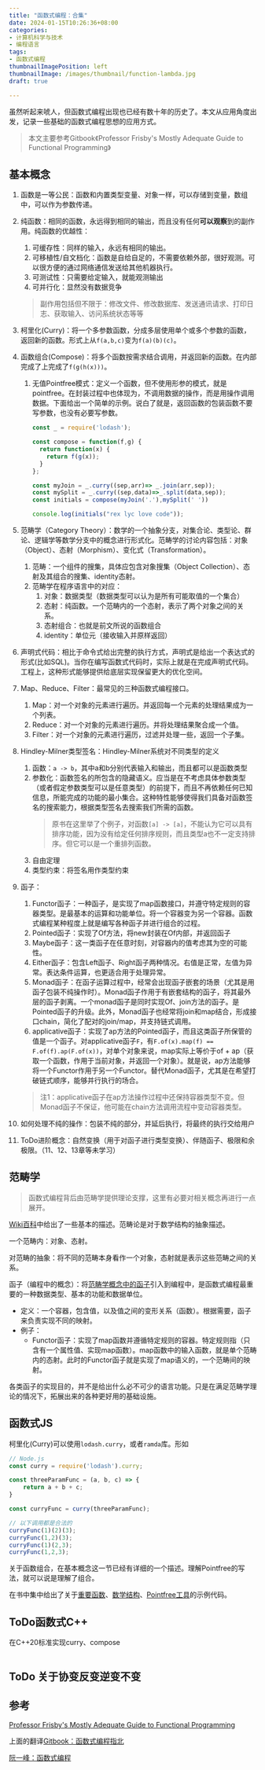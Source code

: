 ```yaml
---
title: "函数式编程：合集"
date: 2024-01-15T10:26:36+08:00
categories:
- 计算机科学与技术
- 编程语言
tags:
- 函数式编程
thumbnailImagePosition: left
thumbnailImage: /images/thumbnail/function-lambda.jpg
draft: true

---
```

虽然听起来唬人，但函数式编程出现也已经有数十年的历史了。本文从应用角度出发，记录一些基础的函数式编程思想的应用方式。
<!--more-->

> 本文主要参考Gitbook《Professor Frisby's Mostly Adequate Guide to Functional Programming》

## 基本概念
1. 函数是一等公民：函数和内置类型变量、对象一样，可以存储到变量，数组中，可以作为参数传递。
2. 纯函数：相同的函数，永远得到相同的输出，而且没有任何**可以观察**到的副作用。纯函数的优越性：
    1. 可缓存性：同样的输入，永远有相同的输出。
    2. 可移植性/自文档化：函数是自给自足的，不需要依赖外部，很好观测。可以很方便的通过网络通信发送给其他机器执行。
    3. 可测试性：只需要给定输入，就能观测输出
    4. 可并行化：显然没有数据竞争 
    > 副作用包括但不限于：修改文件、修改数据库、发送通讯请求、打印日志、获取输入、访问系统状态等等
3. 柯里化(Curry)：将一个多参数函数，分成多层使用单个或多个参数的函数，返回新的函数。形式上从```f(a,b,c)```变为```f(a)(b)(c)```。
4. 函数组合(Compose)：将多个函数按需求结合调用，并返回新的函数。在内部完成了上完成了```f(g(h(x)))```。
    1. 无值Pointfree模式：定义一个函数，但不使用形参的模式，就是pointfree。在封装过程中也体现为，不调用数据的操作，而是用操作调用数据。下面给出一个简单的示例。说白了就是，返回函数的包装函数不要写参数，也没有必要写参数。
        ```js
        const _ = require('lodash');

        const compose = function(f,g) {
          return function(x) {
            return f(g(x));
          }
        };

        const myJoin = _.curry((sep,arr)=> _.join(arr,sep));
        const mySplit = _.curry((sep,data)=>_.split(data,sep));
        const initials = compose(myJoin('.'),mySplit(' '))

        console.log(initials("rex lyc love code"));
        ```
5. 范畴学（Category Theory）：数学的一个抽象分支，对集合论、类型论、群论、逻辑学等数学分支中的概念进行形式化。范畴学的讨论内容包括：对象（Object）、态射（Morphism）、变化式（Transformation）。
    1. 范畴：一个组件的搜集，具体应包含对象搜集（Object Collection）、态射及其组合的搜集、identity态射。
    2. 范畴学在程序语言中的对应：
        1. 对象：数据类型（数据类型可以认为是所有可能取值的一个集合）
        2. 态射：纯函数。一个范畴内的一个态射，表示了两个对象之间的关系。
        3. 态射组合：也就是前文所说的函数组合
        4. identity：单位元（接收输入并原样返回）
6. 声明式代码：相比于命令式给出完整的执行方式，声明式是给出一个表达式的形式(比如SQL)。当你在编写函数式代码时，实际上就是在完成声明式代码。工程上，这种形式能够提供给底层实现保留更大的优化空间。
7. Map、Reduce、Filter：最常见的三种函数式编程接口。
    1. Map：对一个对象的元素进行遍历。并返回每一个元素的处理结果成为一个列表。
    1. Reduce：对一个对象的元素进行遍历。并将处理结果聚合成一个值。
    2. Filter：对一个对象的元素进行遍历，过滤并处理一些，返回一个子集。
8. Hindley-Milner类型签名：Hindley-Milner系统对不同类型的定义
    1. 函数：```a -> b```，其中a和b分别代表输入和输出，而且都可以是函数类型
    2. 参数化：函数签名的所包含的隐藏语义。应当是在不考虑具体参数类型（或者假定参数类型可以是任意类型）的前提下，而且不再依赖任何已知信息，所能完成的功能的最小集合。这种特性能够使得我们具备对函数签名的搜索能力，根据类型签名去搜索我们所需的函数。
        > 原书在这里举了个例子，对函数```[a] -> [a]```，不能认为它可以具有排序功能，因为没有给定任何排序规则，而且类型a也不一定支持排序。但它可以是一个重排列函数。
    3. 自由定理
    4. 类型约束：将签名用作类型约束
8. 函子：
    1. Functor函子：一种函子，是实现了map函数接口，并遵守特定规则的容器类型。是最基本的运算和功能单位。将一个容器变为另一个容器。函数式编程某种程度上就是编写各种函子并进行组合的过程。
    1. Pointed函子：实现了Of方法，将new封装在Of内部，并返回函子
    1. Maybe函子：这一类函子在任意时刻，对容器内的值考虑其为空的可能性。
    1. Either函子：包含Left函子、Right函子两种情况。右值是正常，左值为异常。表达条件运算，也更适合用于处理异常。
    2. Monad函子：在函子运算过程中，经常会出现函子嵌套的场景（尤其是用函子包装不纯操作时）。Monad函子作用于有嵌套结构的函子，将其最外层的函子剥离。一个monad函子是同时实现Of、join方法的函子。是Pointed函子的升级。此外，Monad函子也经常将join和map结合，形成接口chain，简化了配对的join/map，并支持链式调用。
    3. applicative函子：实现了ap方法的Pointed函子，而且这类函子所保管的值是一个函子。对applicative函子```F```，有```F.of(x).map(f) == F.of(f).ap(F.of(x))```，对单个对象来说，map实际上等价于of + ap（获取一个函数，作用于当前对象，并返回一个对象）。就是说，ap方法能够将一个Functor作用于另一个Functor。替代Monad函子，尤其是在希望打破链式顺序，能够并行执行的场合。
    
    > 注1：applicative函子在ap方法操作过程中还保持容器类型不变。但Monad函子不保证，他可能在chain方法调用流程中变动容器类型。
9. 如何处理不纯的操作：包装不纯的部分，并延后执行，将最终的执行交给用户
10. ToDo进阶概念：自然变换（用于对函子进行类型变换）、伴随函子、极限和余极限。（11、12、13章等未学习）

## 范畴学
> 函数式编程背后由范畴学提供理论支撑，这里有必要对相关概念再进行一点展开。

[Wiki百科](https://zh.wikipedia.org/wiki/%E8%8C%83%E7%95%B4%E8%AE%BA)中给出了一些基本的描述。范畴论是对于数学结构的抽象描述。

一个范畴内：对象、态射。

对范畴的抽象：将不同的范畴本身看作一个对象，态射就是表示这些范畴之间的关系。


函子（编程中的概念）：将[范畴学概念中的函子](https://zh.wikipedia.org/wiki/%E5%87%BD%E5%AD%90)引入到编程中，是函数式编程最重要的一种数据类型、基本的功能和数据单位。
- 定义：一个容器，包含值，以及值之间的变形关系（函数）。根据需要，函子来负责实现不同的映射。
- 例子：
    - Functor函子：实现了map函数并遵循特定规则的容器。特定规则指（只含有一个属性值、实现map函数）。map函数中的输入函数，就是单个范畴内的态射。此时的Functor函子就是实现了map语义的，一个范畴间的映射。


各类函子的实现目的，并不是给出什么必不可少的语言功能。只是在满足范畴学理论的情况下，拓展出来的各种更好用的基础设施。
<!-- 插入图片？ -->

## 函数式JS
柯里化(Curry)可以使用```lodash.curry```，或者```ramda```库。形如
```js
// Node.js
const curry = require('lodash').curry;

const threeParamFunc = (a, b, c) => {
    return a + b + c;
}

const curryFunc = curry(threeParamFunc);

// 以下调用都是合法的
curryFunc(1)(2)(3);
curryFunc(1,2)(3);
curryFunc(1)(2,3);
curryFunc(1,2,3);
```

关于函数组合，在基本概念这一节已经有详细的一个描述。理解Pointfree的写法，就可以说是理解了组合。

在书中集中给出了关于[重要函数](https://mostly-adequate.gitbook.io/mostly-adequate-guide/appendix_a)、[数学结构](https://mostly-adequate.gitbook.io/mostly-adequate-guide/appendix_b)、[Pointfree工具](https://mostly-adequate.gitbook.io/mostly-adequate-guide/appendix_c)的示例代码。


## ToDo函数式C++
在C++20标准实现curry、compose
```cpp

```


## ToDo 关于协变反变逆变不变

## 参考
[Professor Frisby's Mostly Adequate Guide to Functional Programming](https://mostly-adequate.gitbook.io/mostly-adequate-guide/)

上面的翻译[Gitbook：函数式编程指北](https://llh911001.gitbooks.io/mostly-adequate-guide-chinese/content/)

[阮一峰：函数式编程](https://www.ruanyifeng.com/blog/2017/02/fp-tutorial.html)